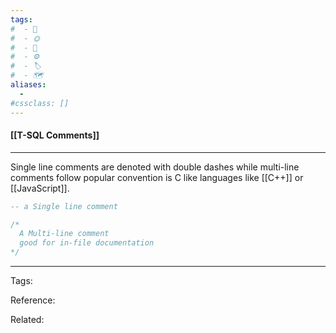 ```yaml
---
tags:
#  - 🌱️
#  - 🌞️
#  - 🌲️
#  - ⚙️ 
#  - 🏷️ 
#  - 🗺️
aliases: 
  - 
#cssclass: []
---
```


#### [[T-SQL Comments]]

---

Single line comments are denoted with double dashes while multi-line comments follow popular convention is C like languages like [[C++]] or [[JavaScript]].

```sql
-- a Single line comment

/*
  A Multi-line comment
  good for in-file documentation
*/

```

---
Tags: 

Reference:

Related:

